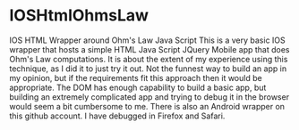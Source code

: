 # IOSHtmlOhmsLaw
IOS HTML Wrapper around Ohm's Law Java Script
This is a very basic IOS wrapper that hosts a simple HTML Java Script JQuery Mobile app that does Ohm's Law computations.
It is about the extent of my experience using this technique, as I did it to just try it out.
Not the funnest way to build an app in my opinion, but if the requirements fit this approach then it would be appropriate.
The DOM has enough capability to build a basic app, but building an extremely complicated app and trying to debug it in the browser 
would seem a bit cumbersome to me. There is also an Android wrapper on this github account. I have debugged in Firefox and Safari.
